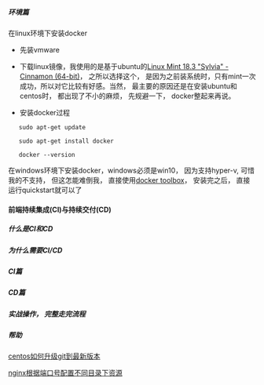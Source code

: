 ##### 环境篇


在linux环境下安装docker

 - 先装vmware

 - 下载linux镜像，我使用的是基于ubuntu的[Linux Mint 18.3 "Sylvia" - Cinnamon (64-bit)](https://www.linuxmint.com/edition.php?id=246)， 之所以选择这个， 是因为之前装系统时，只有mint一次成功，所以对它比较有好感。当然， 最主要的原因还是在安装ubuntu和centos时， 都出现了不小的麻烦， 先规避一下， docker整起来再说。 
 
 - 安装docker过程

 ```
    sudo apt-get update

    sudo apt-get install docker

    docker --version
 ```

在windows环境下安装docker，windows必须是win10， 因为支持hyper-v, 可惜我的不支持， 但这怎能难倒我， 直接使用[docker toolbox](https://docs.docker.com/toolbox/overview/)， 安装完之后， 直接运行quickstart就可以了

#### 前端持续集成(CI)与持续交付(CD)

##### 什么是CI和CD

##### 为什么需要CI/CD

##### CI篇

##### CD篇

##### 实战操作， 完整走完流程

##### 帮助

[centos如何升级git到最新版本](gitversion.md)

[nginx根据端口号配置不同目录下资源](portsite.md)
